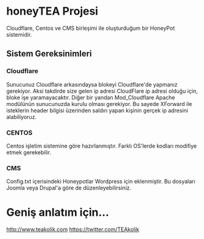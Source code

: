 # honeyTEA Projesi
Cloudflare, Centos ve CMS birleşimi ile oluşturduğum bir HoneyPot sistemidir. 

## Sistem Gereksinimleri

### Cloudflare 
Sunucunuz Cloudflare arkasındaysa blokeyi Cloudflare'de yapmanız gerekiyor. Aksi takdirde size gelen ip adresi CloudFlare ip adresi olduğu için, bloke işe yaramayacaktır. Diğer bir yandan Mod_Cloudflare Apache modülünün sunucunuzda kurulu olması gerekiyor. Bu sayede XForward ile isteklerin header bilgisi üzerinden saldırı yapan kişinin gerçek ip adresini alabiliyoruz. 

### CENTOS
Centos işletim sistemine göre hazırlanmıştır. Farklı OS'lerde kodları modifiye etmek gerekebilir.

### CMS
Config.txt içerisindeki Honeypotlar Wordpress için eklenmiştir. Bu dosyaları Joomla veya Drupal'a göre de düzenleyebilirsiniz.

# Geniş anlatım için...
http://www.teakolik.com 
https://twitter.com/TEAkolik

